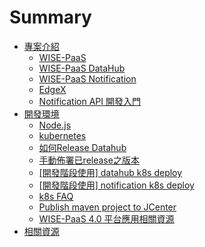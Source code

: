 # Summary

* [專案介紹](README.md)
  * [WISE-PaaS](wise-paas.md)
  * [WISE-PaaS DataHub](wise-paas-scada.md)
  * [WISE-PaaS Notification](wise-paas-notification.md)
  * [EdgeX](edgex.md)
  * [Notification API 開發入門](notification-api-kai-fa-ru-men.md)
* [開發環境](kai-fa-huan-jing.md)
  * [Node.js](kai-fa-huan-jing/nodejs.md)
  * [kubernetes](kai-fa-huan-jing/kubernetes.md)
  * [如何Release Datahub](kai-fa-huan-jing/hwoto-release-datahub.md)
  * [手動佈署已release之版本](kai-fa-huan-jing/k8s_deploy_released.md)
  * [\[開發階段使用\] datahub k8s deploy](kai-fa-huan-jing/k8s_datahub_dev.md)
  * [\[開發階段使用\] notification k8s deploy](kai-fa-huan-jing/k8s_notification_dev.md)
  * [k8s FAQ](kai-fa-huan-jing/k8s_FAQ.md)
  * [Publish maven project to JCenter](kai-fa-huan-jing/jcenter-maven-tutorial.md)
  * [WISE-PaaS 4.0 平台應用相關資源](kai-fa-huan-jing/wise-paas-40-ping-tai-ying-yong-xiang-guan-zi-yuan.md)
* [相關資源](xiang-guan-zi-yuan.md)

